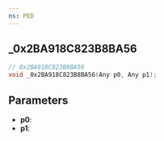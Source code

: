 ```yaml
---
ns: PED
---
```

## _0x2BA918C823B8BA56

```c
// 0x2BA918C823B8BA56
void _0x2BA918C823B8BA56(Any p0, Any p1);
```

## Parameters
* **p0**:
* **p1**:
